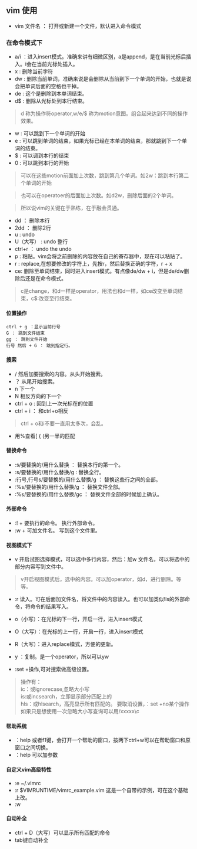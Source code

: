 ## vim 使用

- vim 文件名  ： 打开或新建一个文件，默认进入命令模式

### 在命令模式下

- a/i     ：进入insert模式。准确来讲有细微区别，a是append，是在当前光标后插入。i会在当前光标处插入。
- x    : 删除当前字符
- dw   : 删除当前单词，准确来说是会删除从当前到下一个单词的开始，也就是说会把单词后面的空格也干掉。
- de : 这个是删除到本单词结束。
- d$ : 删除从光标处到本行结束。

> d 称为操作符operator,w/e/$ 称为motion意图。组合起来达到不同的操作效果。

- w : 可以跳到下一个单词的开始
- e : 可以跳到单词的结束，如果光标已经在本单词的结束，那就跳到下一个单词的结束。
- $ : 可以调到本行的结束
- 0 : 可以跳到本行的开始
> 可以在这些motion前面加上次数，跳到第几个单词。如2w：跳到本行第二个单词的开始


> 也可以在operatoer的后面加上次数。如d2w，删除后面的2个单词。

> 所以说vim的关键在于熟练，在于融会贯通。

- dd ： 删除本行
- 2dd ： 删除2行
- u   : undo
- U（大写）   : undo 整行
- ctrl+r   ： undo the undo
- p : 粘贴。vim会将之前删除的内容放在自己的寄存器中，现在可以粘贴了。
- r : replace,在想要修改的字符上，先按r，然后替换正确的字符，r + x
- ce: 删除至单词结束，同时进入insert模式。有点像de/dw + i，但是de/dw删除后还是在命令模式。
> c是change，和d一样是operator，用法也和d一样，如ce改变至单词结束，c$:改变至行结束。


#### 位置操作
	ctrl + g ：显示当前行号
	G ： 跳到文件结束
	gg ： 跳到文件开始
	行号 然后 + G ： 跳到指定行。

#### 搜索
- / 然后加要搜索的内容。从头开始搜索。
- ？ 从尾开始搜索。
- n 下一个
- N 相反方向的下一个
- ctrl + o : 回到上一次光标在的位置
- ctrl + i ： 和ctrl+o相反
> ctrl + o和i不要一直用太多次，会乱。

- 用%查看[ { (另一半的匹配

#### 替换命令
- :s/要替换的/用什么替换 ： 替换本行的第一个。
- :s/要替换的/用什么替换/g : 替换全行。
- :行号,行号s/要替换的/用什么替换/g ： 替换这些行之间的全部。
- :%s/要替换的/用什么替换/g ： 替换文件全部。
- :%s/要替换的/用什么替换/gc ： 替换文件全部的时候加上确认。

#### 外部命令
- :! + 要执行的命令。  执行外部命令。
- :w + 可加文件名。   写到这个文件里。

#### 视图模式下

- v 开启试图选择模式，可以选中多行内容，然后：加w 文件名，可以将选中的部分内容写到文件中。
>  v开启视图模式后，选中的内容。可以加operator，如d，进行删除。等等。

- :r  读入。可在后面加文件名，将文件中的内容读入。也可以加类似!ls的外部命令，将命令的结果写入。
- o（小写）：在光标的下一行，开启一行，进入insert模式
- O（大写）：在光标的上一行，开启一行，进入insert模式
- R（大写）：进入replace模式，方便的更新。
- y ：复制。是一个operator，所以可以yw

- :set +操作,可对搜索做高级设置。
> 操作有：<br>
> ic：或ignorecase,忽略大小写<br>
> is:或incsearch，立即显示部分匹配上的<br>
> hls：或hlsearch，高亮显示所有匹配的。
> 要取消设置，：set +no某个操作
> 如果只是想使用一次忽略大小写查询可以用/xxxxx\c

#### 帮助系统
- ：help 或者f1键，会打开一个帮助的窗口，按两下ctrl+w可以在帮助窗口和原窗口之间切换。
- ：help 可以加参数

#### 自定义vim高级特性
- :e ~/.vimrc
- :r $VIMRUNTIME/vimrc_example.vim  这是一个自带的示例，可在这个基础上改。
- :w  

#### 自动补全
- ctrl + D（大写）可以显示所有匹配的命令
- tab键自动补全
